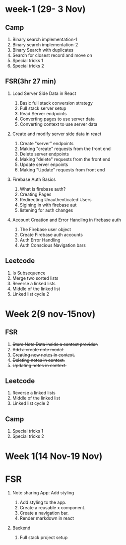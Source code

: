 # week-1 (29- 3 Nov)

## Camp

1. Binary search implementation-1
2. Binary search implementation-2
3. Binary Search with duplicates
4. Search for closest record and move on
5. Special tricks 1
6. Special tricks 2

## FSR(3hr 27 min)

1. Load Server Side Data in React

   1. Basic full stack conversion strategy
   2. Full stack server setup
   3. Read Server endpoints
   4. Converting pages to use server data
   5. Converting context to use server data

2. Create and modify server side data in react

   1. Create "server" endpoints
   2. Making "create" requests from the front end
   3. Delete server endpoints
   4. Making "delete" requests from the front end
   5. Update server enpoints
   6. Making "Update" requests from front end

3. Firebase Auth Basics

   1. What is firebase auth?
   2. Creating Pages
   3. Redirecting Unauthenticated Users
   4. Sigining in with firebase aut
   5. listening for auth changes

4. Account Creation and Error Handling in firebase auth
   1. The Firebase user object
   2. Create Firebase auth accounts
   3. Auth Error Handling
   4. Auth Conscious Navigation bars

## Leetcode

1. Is Subsequence
2. Merge two sorted lists
3. Reverse a linked lists
4. Middle of the linked list
5. Linked list cycle 2

# Week 2(9 nov-15nov)

## FSR

1. ~~Store Note Data inside a context provider.~~
2. ~~Add a create note modal.~~
3. ~~Creating new notes in context.~~
4. ~~Deleting notes in context.~~
5. ~~Updating notes in context.~~

## Leetcode

1. Reverse a linked lists
2. Middle of the linked list
3. Linked list cycle 2

## Camp

1. Special tricks 1
2. Special tricks 2

# Week 1(14 Nov-19 Nov)

# FSR

1. Note sharing App: Add styling

   1. Add styling to the app.
   2. Create a reusable x component.
   3. Create a navigation bar.
   4. Render markdown in react

2. Backend
   1. Full stack project setup
